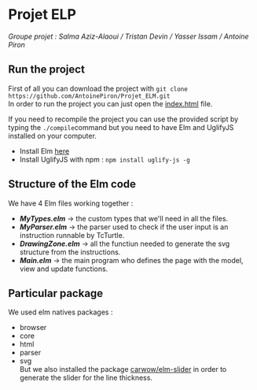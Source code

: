 # Projet ELP
*Groupe projet : Salma Aziz-Alaoui / Tristan Devin / Yasser Issam / Antoine Piron*

## Run the project
First of all you can download the project with `git clone https://github.com/AntoinePiron/Projet_ELM.git` <br />
In order to run the project you can just open the [index.html](./index.html) file. <br/>

If you need to recompile the project you can use the provided script by typing the `./compile`command but you need to have Elm and UglifyJS installed on your computer. <br />
 - Install Elm [here](https://guide.elm-lang.org/install/elm.html)
 - Install UglifyJS with npm : `npm install uglify-js -g`

## Structure of the Elm code
We have 4 Elm files working together : 
 - *__MyTypes.elm__* &rarr; the custom types that we'll need in all the files.
 - *__MyParser.elm__* &rarr; the parser used to check if the user input is an instruction runnable by TcTurtle.
 - *__DrawingZone.elm__* &rarr; all the functiun needed to generate the svg structure from the instructions.
 - *__Main.elm__* &rarr; the main program who defines the page with the model, view and update functions.

## Particular package 
We used elm natives packages : 
 - browser
 - core
 - html
 - parser
 - svg <br/>
But we also installed the package [carwow/elm-slider](https://opensourcelibs.com/lib/elm-slider) in order to generate the slider for the line thickness.